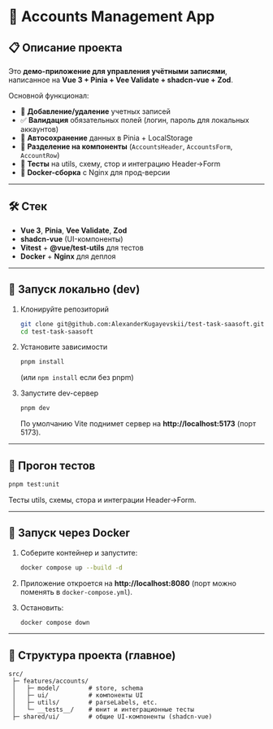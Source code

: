 # 📒 Accounts Management App

## 📋 Описание проекта
Это **демо-приложение для управления учётными записями**, написанное на **Vue 3 + Pinia + Vee Validate + shadcn-vue + Zod**.  


Основной функционал:
- 📑 **Добавление/удаление** учетных записей  
- ✅ **Валидация** обязательных полей (логин, пароль для локальных аккаунтов)  
- 🔄 **Автосохранение** данных в Pinia + LocalStorage  
- 🧩 **Разделение на компоненты** (`AccountsHeader`, `AccountsForm`, `AccountRow`)  
- 🧪 **Тесты** на utils, схему, стор и интеграцию Header→Form  
- 🐳 **Docker-сборка** с Nginx для прод-версии  

---

## 🛠️ Стек
- **Vue 3**, **Pinia**, **Vee Validate**, **Zod**
- **shadcn-vue** (UI-компоненты)
- **Vitest** + **@vue/test-utils** для тестов
- **Docker** + **Nginx** для деплоя

---

## 🚀 Запуск локально (dev)

1. Клонируйте репозиторий  
   ```bash
   git clone git@github.com:AlexanderKugayevskii/test-task-saasoft.git
   cd test-task-saasoft
   ```

2. Установите зависимости  
   ```bash
   pnpm install
   ```
   (или `npm install` если без pnpm)

3. Запустите dev-сервер  
   ```bash
   pnpm dev
   ```
   По умолчанию Vite поднимет сервер на **http://localhost:5173** (порт 5173).

---

## 🧪 Прогон тестов

```bash
pnpm test:unit
```

Тесты utils, схемы, стора и интеграции Header→Form.

---

## 🐳 Запуск через Docker

1. Соберите контейнер и запустите:
   ```bash
   docker compose up --build -d
   ```
2. Приложение откроется на **http://localhost:8080** (порт можно поменять в `docker-compose.yml`).

3. Остановить:
   ```bash
   docker compose down
   ```

---

## 📂 Структура проекта (главное)
```
src/
 ├─ features/accounts/
 │   ├─ model/        # store, schema
 │   ├─ ui/           # компоненты UI
 │   ├─ utils/        # parseLabels, etc.
 │   └─ __tests__/    # юнит и интеграционные тесты
 ├─ shared/ui/        # общие UI-компоненты (shadcn-vue)
```



